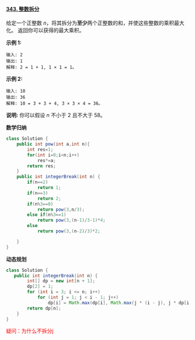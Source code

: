 #### [343. 整数拆分](https://leetcode-cn.com/problems/integer-break/)



给定一个正整数 *n*，将其拆分为**至少**两个正整数的和，并使这些整数的乘积最大化。 返回你可以获得的最大乘积。

**示例 1:**

```
输入: 2
输出: 1
解释: 2 = 1 + 1, 1 × 1 = 1。
```

**示例 2:**

```
输入: 10
输出: 36
解释: 10 = 3 + 3 + 4, 3 × 3 × 4 = 36。
```

**说明:** 你可以假设 *n* 不小于 2 且不大于 58。



**数学归纳**

```java
class Solution {
    public int pow(int a,int n){
        int res=1;
        for(int i=0;i<n;i++)
            res*=a;
        return res;
    }
    public int integerBreak(int n) {
        if(n==2)
            return 1;
        if(n==3)
            return 2;
        if(n%3==0)
            return pow(3,n/3);
        else if(n%3==1)
            return pow(3,(n-1)/3-1)*4;
        else
            return pow(3,(n-2)/3)*2;

    }
}
```

**动态规划**

```java
class Solution {
   public int integerBreak(int n) {
        int[] dp = new int[n + 1];
        dp[2] = 1;
        for (int i = 3; i <= n; i++)
            for (int j = 1; j < i - 1; j++)
                dp[i] = Math.max(dp[i], Math.max(j * (i - j), j * dp[i - j]));//是否要拆分
        return dp[n];
    }
}
```

<font color=red>疑问：为什么不拆分j</font>

